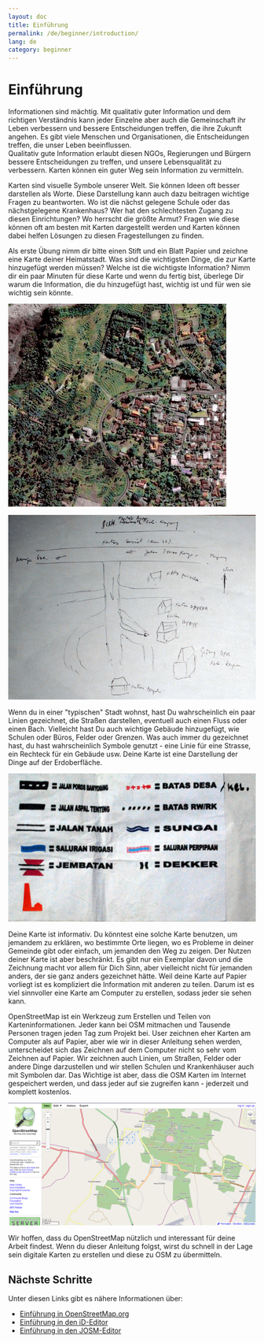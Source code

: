 ```yaml
---
layout: doc
title: Einführung
permalink: /de/beginner/introduction/
lang: de
category: beginner
---
```


Einführung
==========

Informationen sind mächtig. Mit qualitativ guter Information und dem richtigen Verständnis kann jeder Einzelne aber auch die Gemeinschaft ihr Leben verbessern und bessere Entscheidungen treffen, die ihre Zukunft angehen. Es gibt viele Menschen und Organisationen, die Entscheidungen treffen, die unser Leben beeinflussen.  
Qualitativ gute Information erlaubt diesen NGOs, Regierungen und Bürgern bessere Entscheidungen zu treffen, und unsere Lebensqualität zu verbessern. 
Karten können ein guter Weg sein Information zu vermitteln. 

Karten sind visuelle Symbole unserer Welt. Sie können Ideen oft besser darstellen als Worte.
Diese Darstellung kann auch dazu beitragen wichtige Fragen zu beantworten. 
Wo ist die nächst gelegene Schule oder das nächstgelegene Krankenhaus? Wer hat den schlechtesten 
Zugang zu diesen Einrichtungen? Wo herrscht die größte Armut? Fragen wie diese können oft am besten mit Karten dargestellt werden 
und Karten können dabei helfen Lösungen zu diesen Fragestellungen zu finden. 


Als erste Übung nimm dir bitte einen Stift und ein Blatt Papier und zeichne eine Karte deiner Heimatstadt.
Was sind die wichtigsten Dinge, die zur Karte hinzugefügt werden müssen? Welche ist die wichtigste Information? 
Nimm dir ein paar Minuten für diese Karte und wenn du fertig bist, überlege Dir warum die Information, die du hinzugefügt hast, wichtig ist
und für wen sie wichtig sein könnte. 


![A village in Indonesia][]

![Example of a hand-drawn map][]

Wenn du in einer "typischen" Stadt wohnst, hast Du wahrscheinlich ein paar Linien gezeichnet, 
die Straßen darstellen, eventuell auch einen Fluss oder einen Bach. Vielleicht hast Du auch wichtige Gebäude
hinzugefügt, wie Schulen oder Büros, Felder oder Grenzen. 
Was auch immer du gezeichnet hast, du hast wahrscheinlich Symbole genutzt - eine Linie für eine Strasse, ein Rechteck für ein Gebäude
usw. Deine Karte ist eine Darstellung der Dinge auf der Erdoberfläche.

![Examples of symbols][]

Deine Karte ist informativ. Du könntest eine solche Karte benutzen, um jemandem zu erklären,
wo bestimmte Orte liegen, wo es Probleme in deiner Gemeinde gibt oder einfach, um jemanden den Weg zu zeigen.
Der Nutzen deiner Karte ist aber beschränkt. Es gibt nur ein Exemplar davon und die Zeichnung macht vor allem für Dich Sinn, 
aber vielleicht nicht für jemanden anders, der sie ganz anders gezeichnet hätte. 
Weil deine Karte auf Papier vorliegt ist es kompliziert die Information mit anderen zu teilen. 
Darum ist es viel sinnvoller eine Karte am Computer zu erstellen, sodass jeder sie sehen kann.
 
OpenStreetMap ist ein Werkzeug zum Erstellen und Teilen von Karteninformationen. Jeder kann bei OSM 
mitmachen und Tausende Personen tragen jeden Tag zum Projekt bei. User zeichnen eher Karten am Computer als auf Papier,
aber wie wir in dieser Anleitung sehen werden, unterscheidet sich das Zeichnen auf dem Computer nicht so sehr vom Zeichnen auf Papier.
Wir zeichnen auch Linien, um Straßen, Felder oder andere Dinge darzustellen und wir stellen Schulen und Krankenhäuser auch mit Symbolen dar.
Das Wichtige ist aber, dass die OSM Karten im Internet gespeichert werden, und dass jeder auf sie zugreifen kann - jederzeit und komplett kostenlos.

![Digital maps with OpenStreetMap][]

Wir hoffen, dass du OpenStreetMap nützlich und interessant für deine Arbeit findest. 
Wenn du dieser Anleitung folgst, wirst du schnell in der Lage sein digitale Karten zu erstellen und diese zu OSM zu übermitteln.

Nächste Schritte
--------------

Unter diesen Links gibt es nähere Informationen über:  

*  [Einführung in OpenStreetMap.org](/de/beginner/start-osm/) 
*  [Einführung in den iD-Editor](/de/editing/id-editor/)   
*  [Einführung in den JOSM-Editor](/de/beginner/start-josm/)  

[A village in Indonesia]: /images/beginner/village-in-indonesia.png
[Example of a hand-drawn map]: /images/beginner/hand-drawn-map.png
[Examples of symbols]: /images/beginner/examples-of-symbols.png
[Digital maps with OpenStreetMap]: /images/beginner/digital-maps-with-osm.png
